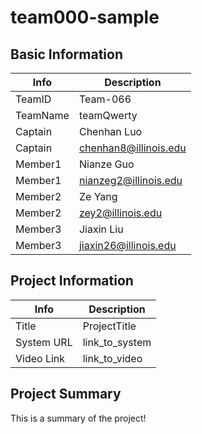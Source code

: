 # team000-sample

## Basic Information

|   Info      |        Description     |
| ----------- | ---------------------- |
| TeamID      |        Team-066        |
| TeamName    |       teamQwerty       |
| Captain     |       Chenhan Luo      |
| Captain     |  chenhan8@illinois.edu |
| Member1     |        Nianze Guo      |
| Member1     |  nianzeg2@illinois.edu |
| Member2     |         Ze Yang        |
| Member2     |    zey2@illinois.edu   |
| Member3     |        Jiaxin Liu      |
| Member3     |  jiaxin26@illinois.edu |

## Project Information

|   Info      |        Description     |
| ----------- | ---------------------- |
|  Title      |       ProjectTitle     |
| System URL  |      link_to_system    |
| Video Link  |      link_to_video     |

## Project Summary

This is a summary of the project!
